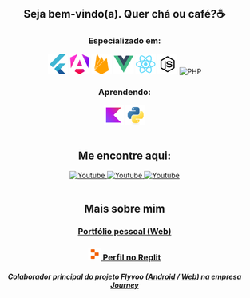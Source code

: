 <h2 align="center"> Seja bem-vindo(a). Quer chá ou café?☕</h3>

<div align="center">
  <img align="left" src="https://github-readme-stats.vercel.app/api/top-langs/?username=oculosdanilo&layout=compact&bg_color=63459b&title_color=E9E7EF&text_color=E9E7EF&hide_border=true&locale=pt-br" width="400px"  alt=""/>
  <div>
    <div>
      <h3>Especializado em:</h3>
      <img alt="Flutter" height="40" width="40" src="https://raw.githubusercontent.com/devicons/devicon/master/icons/flutter/flutter-original.svg" />
      <img alt="Angular" height="40" width="40" src="https://raw.githubusercontent.com/devicons/devicon/master/icons/angular/angular-original.svg" />
      <img alt="Firebase" height="40" width="40" src="https://raw.githubusercontent.com/devicons/devicon/master/icons/firebase/firebase-plain.svg">
      <img alt="Vue" height="40" width="40" src="https://github.com/devicons/devicon/raw/master/icons/vuejs/vuejs-original.svg" />
      <img alt="React" height="40" width="40" src="https://raw.githubusercontent.com/devicons/devicon/master/icons/react/react-original.svg" />
      <img alt="Node.js" height="40" width="40" src="https://raw.githubusercontent.com/vorillaz/devicons/master/!SVG/nodejs_small.svg" />
      <img alt="PHP" height="40" width="40" src="https://cdn.jsdelivr.net/gh/devicons/devicon/icons/php/php-original.svg" />
    </div>
    <div>
      <h3>Aprendendo:</h3>
      <img alt="Kotlin" height="40" width="40" src="https://github.com/devicons/devicon/raw/master/icons/kotlin/kotlin-original.svg" />
      <img alt="Python" height="40" width="40" src="https://github.com/devicons/devicon/raw/master/icons/python/python-original.svg" />
    </div>
  </div>
</div>

<br />

<h2 align="center">Me encontre aqui:</h2>
<div align="center">
  <a href="https://www.youtube.com/@odanilodanilo">
    <img height="40" width="40" alt="Youtube" src="https://cdn-icons-png.flaticon.com/512/1384/1384060.png"/>
  </a>
  <a href="https://twitter.com/oDanilo05">
    <img height="40" width="40" alt="Youtube" src="https://freelogopng.com/images/all_img/1690643591twitter-x-logo-png.png"/>
  </a>
  <a href="https://www.linkedin.com/in/danilo-lima-99bb57304">
    <img height="40" width="40" alt="Youtube" src="https://upload.wikimedia.org/wikipedia/commons/8/81/LinkedIn_icon.svg"/>
  </a>
</div>

<br />

<h2 align="center">Mais sobre mim</h2>
<div align="center">
  <div>
    <h3><a href="https://odanilo.is-a.dev" target="_blank">Portfólio pessoal (Web)</a></h3>
    <h3><a href="https://replit.com/@oculosdanilo" target="_blank"><img alt="Replit" src="./replit.png" width="25">&nbsp;Perfil no Replit</a></h3>
    <h5>Colaborador principal do projeto Flyvoo (<a href="https://github.com/journey-etecct/flyvoo-app">Android</a> / <a href="https://github.com/journey-etecct/flyvoo-web">Web</a>) na empresa <a href="https://github.com/journey-etecct">Journey</a></h5>
  </div>
</div>

<!--
**oculosdanilo/oculosdanilo** is a ✨ _special_ ✨ repository because its `README.md` (this file) appears on your GitHub profile.

Here are some ideas to get you started:

- 🔭 I’m currently working on ...
- 🌱 I’m currently learning ...
- 👯 I’m looking to collaborate on ...
- 🤔 I’m looking for help with ...
- 💬 Ask me about ...
- 📫 How to reach me: ...
- 😄 Pronouns: ...
- ⚡ Fun fact: ...
-->
